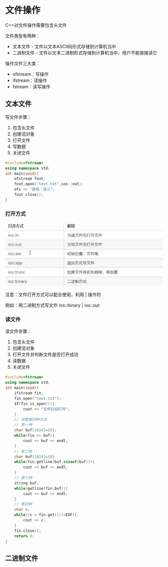 # 文件操作

C++对文件操作需要包含头文件<fstream>

文件类型有两种：

* 文本文件	- 文件以文本ASCII码形式存储到计算机当中
* 二进制文件 - 文件以文本二进制形式存储到计算机当中，用户不能直接读它

操作文件三大类：

* ofstream：写操作
* ifstream：读操作
* fstream：读写操作

## 文本文件

写文件步骤：

1. 包含头文件
2. 创建流对象
3. 打开文件
4. 写数据
5. 关闭文件

```c++
#include<fstream>
using namespace std;
int main(void){
    ofstream fout;
    fout.open("text.txt",ios::out);
    ofs << "姓名：张三";
    fout.close();
}
```

### 打开方式

![1646914347026](img/1646914347026.png)

注意：文件打开方式可以配合使用，利用 | 操作符

例如：用二进制方式写文件 ios::binary | ios::out

### 读文件

读文件步骤：

1. 包含头文件
2. 创建流对象
3. 打开文件并判断文件是否打开成功
4. 读数据
5. 关闭文件

```c++
#include<fstream>
using namespace std;
int main(void){
    ifstream fin;
    fin.open("text.txt");
    if(fin.is_open()){
        cout << "文件已经打开";
    }
   	// 读数据四种方法
    // 第一种
    char buf[1024]={0};
    while(fin >> buf){
        cout << buf << endl;
    }
    // 第二种
    char buf[1024]={0}
    while(fin.getline(buf,sizeof(buf))){
        cout << buf << endl;
    }
    // 第三种
    string buf;
    while(getline(fin,buf)){
        cout << buf << endl;
    }
    // 第四种
    char c;
    while((c = fin.get())!=EOF){
        cout << c;
    }
    fin.close();
    return 0;
}
```

## 二进制文件

